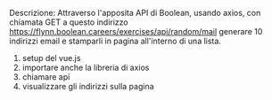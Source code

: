 Descrizione:
Attraverso l'apposita API di Boolean, usando axios, con chiamata GET a questo indirizzo https://flynn.boolean.careers/exercises/api/random/mail generare 10 indirizzi email e stamparli in pagina all'interno di una lista.

1. setup del vue.js
2. importare anche la libreria di axios
3. chiamare api
4. visualizzare gli indirizzi sulla pagina